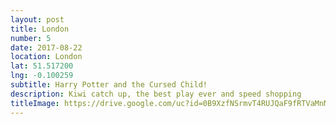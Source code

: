 ```yaml
---
layout: post
title: London
number: 5
date: 2017-08-22
location: London
lat: 51.517200
lng: -0.100259
subtitle: Harry Potter and the Cursed Child!
description: Kiwi catch up, the best play ever and speed shopping
titleImage: https://drive.google.com/uc?id=0B9XzfNSrmvT4RUJQaF9fRTVaMnM
---
```

